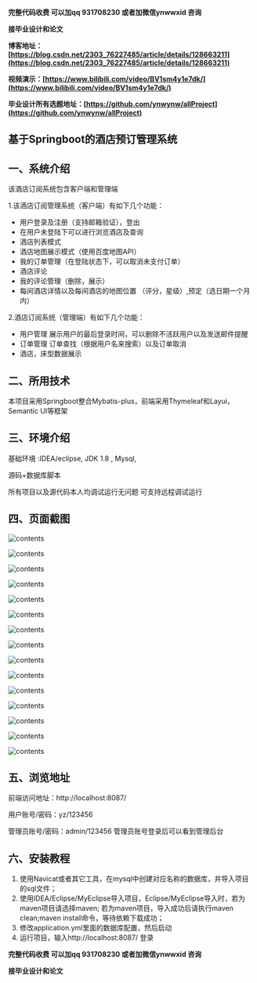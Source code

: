 **完整代码收费  可以加qq 931708230 或者加微信ynwwxid 咨询**

**接毕业设计和论文**

**博客地址：[https://blog.csdn.net/2303_76227485/article/details/128663211](https://blog.csdn.net/2303_76227485/article/details/128663211)**

**视频演示：[https://www.bilibili.com/video/BV1sm4y1e7dk/](https://www.bilibili.com/video/BV1sm4y1e7dk/)**

**毕业设计所有选题地址：[https://github.com/ynwynw/allProject](https://github.com/ynwynw/allProject)**

## 基于Springboot的酒店预订管理系统

## 一、系统介绍

该酒店订阅系统包含客户端和管理端

1.该酒店订阅管理系统（客户端）有如下几个功能：
- 用户登录及注册（支持邮箱验证），登出
- 在用户未登陆下可以进行浏览酒店及查询
- 酒店列表模式
- 酒店地图展示模式（使用百度地图API）
- 我的订单管理（在登陆状态下，可以取消未支付订单）
- 酒店评论
- 我的评论管理（删除，展示）
- 每间酒店详情以及每间酒店的地图位置 （评分，星级）,预定（选日期一个月内）


2.酒店订阅系统（管理端）有如下几个功能：
- 用户管理
  展示用户的最后登录时间，可以删除不活跃用户以及发送邮件提醒
- 订单管理
  订单查找（根据用户名来搜索）以及订单取消
- 酒店，床型数据展示

## 二、所用技术

本项目采用Springboot整合Mybatis-plus，前端采用Thymeleaf和Layui，Semantic UI等框架


## 三、环境介绍

基础环境 :IDEA/eclipse, JDK 1.8 , Mysql,

源码+数据库脚本

所有项目以及源代码本人均调试运行无问题 可支持远程调试运行

## 四、页面截图

![contents](./picture/picture1.png)

![contents](./picture/picture2.png)

![contents](./picture/picture3.png)

![contents](./picture/picture4.png)

![contents](./picture/picture15.png)

![contents](./picture/picture5.png)

![contents](./picture/picture6.png)

![contents](./picture/picture7.png)

![contents](./picture/picture8.png)

![contents](./picture/picture9.png)

![contents](./picture/picture10.png)

![contents](./picture/picture11.png)

![contents](./picture/picture12.png)

![contents](./picture/picture13.png)

![contents](./picture/picture14.png)


## 五、浏览地址

前端访问地址：http://localhost:8087/

用户账号/密码：yz/123456

管理员账号/密码：admin/123456  管理员账号登录后可以看到管理后台



## 六、安装教程

1. 使用Navicat或者其它工具，在mysql中创建对应名称的数据库，并导入项目的sql文件；
2. 使用IDEA/Eclipse/MyEclipse导入项目，Eclipse/MyEclipse导入时，若为maven项目请选择maven;
   若为maven项目，导入成功后请执行maven clean;maven install命令，等待依赖下载成功；
3. 修改application.yml里面的数据库配置，然后启动
4. 运行项目，输入http://localhost:8087/ 登录



**完整代码收费  可以加qq 931708230 或者加微信ynwwxid 咨询**

**接毕业设计和论文**

